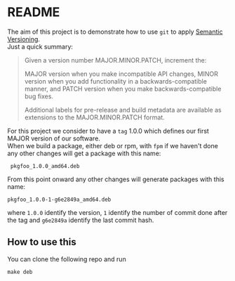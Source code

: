 # README

The aim of this project is to demonstrate how to use `git` to apply [Semantic Versioning](https://semver.org/).  
Just a quick summary:

> Given a version number MAJOR.MINOR.PATCH, increment the:
>
>    MAJOR version when you make incompatible API changes,
>    MINOR version when you add functionality in a backwards-compatible manner, and
>    PATCH version when you make backwards-compatible bug fixes.
>
> Additional labels for pre-release and build metadata are available as extensions to the MAJOR.MINOR.PATCH format.

For this project we consider to have a `tag` 1.0.0 which defines our first MAJOR version of our software.  
When we build a package, either deb or rpm, with `fpm` if we haven't done any other changes will get a package with this name:

     pkgfoo_1.0.0_amd64.deb    

From this point onward any other changes will generate packages with this name:

    pkgfoo_1.0.0-1-g6e2849a_amd64.deb

where `1.0.0` identify the version, `1` identify the number of commit done after the tag and `g6e2849a` identify the last commit hash.

## How to use this

You can clone the following repo and run

    make deb

